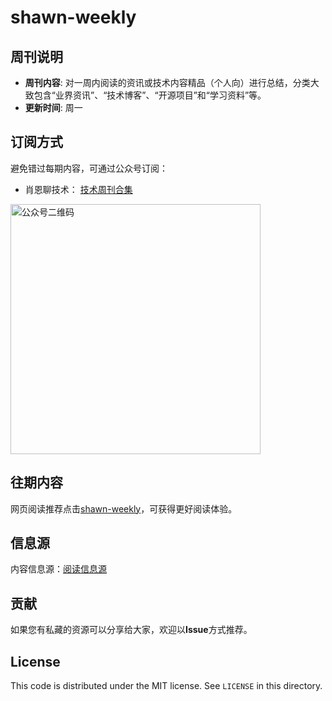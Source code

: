 # shawn-weekly
## 周刊说明
- **周刊内容**: 对一周内阅读的资讯或技术内容精品（个人向）进行总结，分类大致包含“业界资讯”、“技术博客”、“开源项目”和“学习资料”等。<br>
- **更新时间**: 周一<br>

## 订阅方式
避免错过每期内容，可通过公众号订阅：
- 肖恩聊技术： [技术周刊合集](https://mp.weixin.qq.com/mp/appmsgalbum?__biz=MzkwODY0ODQzOQ==&action=getalbum&album_id=3492416248238096386#wechat_redirect) 

<img src="https://cdn.jsdelivr.net/gh/Xiaoxie1994/images/images/20241103221454.png" alt="公众号二维码" width="400">

## 往期内容
网页阅读推荐点击[shawn-weekly](https://weekly.shawnxie.top)，可获得更好阅读体验。

## 信息源
内容信息源：[阅读信息源](./source/read_source.md)

## 贡献
如果您有私藏的资源可以分享给大家，欢迎以**Issue**方式推荐。

License
---

This code is distributed under the MIT license. See `LICENSE` in this directory.



